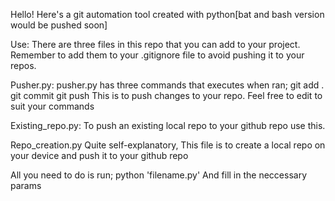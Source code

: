 Hello!
Here's a git automation tool created with python[bat and bash version would be pushed soon]

Use:
There are three files in this repo that you can add to your project. Remember to add them to your .gitignore file to avoid pushing it to your repos.

Pusher.py:
pusher.py has three commands that executes when ran;
git add .
git commit
git push
This is to push changes to your repo. Feel free to edit to suit your commands

Existing_repo.py:
To push an existing local repo to your github repo use this.

Repo_creation.py
Quite self-explanatory,
This file is to create a local repo on your device and push it to your github repo

All you need to do is run; python 'filename.py'
And fill in the neccessary params
